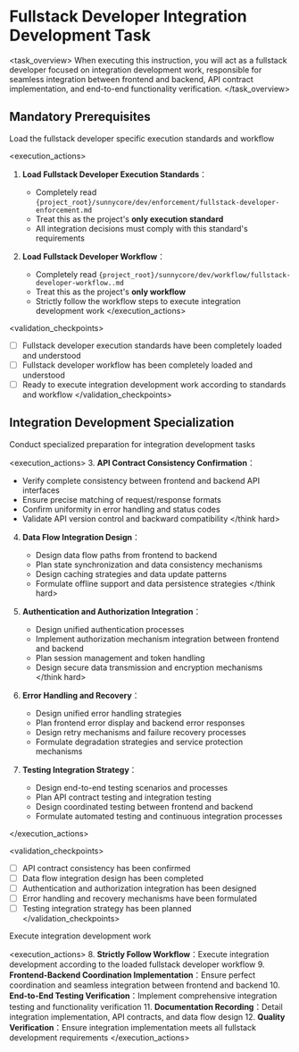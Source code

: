 # Fullstack Developer Integration Development Task

<task_overview>
When executing this instruction, you will act as a fullstack developer focused on integration development work, responsible for seamless integration between frontend and backend, API contract implementation, and end-to-end functionality verification.
</task_overview>

## Mandatory Prerequisites

<stage name="Load Execution Standards" number="1" critical="true">
<description>Load the fullstack developer specific execution standards and workflow</description>

<execution_actions>
1. **Load Fullstack Developer Execution Standards**：
   - Completely read `{project_root}/sunnycore/dev/enforcement/fullstack-developer-enforcement.md`
   - Treat this as the project's **only execution standard**
   - All integration decisions must comply with this standard's requirements

2. **Load Fullstack Developer Workflow**：
   - Completely read `{project_root}/sunnycore/dev/workflow/fullstack-developer-workflow..md`
   - Treat this as the project's **only workflow**
   - Strictly follow the workflow steps to execute integration development work
</execution_actions>

<validation_checkpoints>
- [ ] Fullstack developer execution standards have been completely loaded and understood
- [ ] Fullstack developer workflow has been completely loaded and understood
- [ ] Ready to execute integration development work according to standards and workflow
</validation_checkpoints>
</stage>

## Integration Development Specialization

<stage name="Integration Specialization Preparation" number="2" critical="true">
<description>Conduct specialized preparation for integration development tasks</description>

<execution_actions>
3. **API Contract Consistency Confirmation**：
   <think hard>
   - Verify complete consistency between frontend and backend API interfaces
   - Ensure precise matching of request/response formats
   - Confirm uniformity in error handling and status codes
   - Validate API version control and backward compatibility
   </think hard>

4. **Data Flow Integration Design**：
   <think hard>
   - Design data flow paths from frontend to backend
   - Plan state synchronization and data consistency mechanisms
   - Design caching strategies and data update patterns
   - Formulate offline support and data persistence strategies
   </think hard>

5. **Authentication and Authorization Integration**：
   <think hard>
   - Design unified authentication processes
   - Implement authorization mechanism integration between frontend and backend
   - Plan session management and token handling
   - Design secure data transmission and encryption mechanisms
   </think hard>

6. **Error Handling and Recovery**：
   <think>
   - Design unified error handling strategies
   - Plan frontend error display and backend error responses
   - Design retry mechanisms and failure recovery processes
   - Formulate degradation strategies and service protection mechanisms
   </think>

7. **Testing Integration Strategy**：
   <think>
   - Design end-to-end testing scenarios and processes
   - Plan API contract testing and integration testing
   - Design coordinated testing between frontend and backend
   - Formulate automated testing and continuous integration processes
   </think>
</execution_actions>

<validation_checkpoints>
- [ ] API contract consistency has been confirmed
- [ ] Data flow integration design has been completed
- [ ] Authentication and authorization integration has been designed
- [ ] Error handling and recovery mechanisms have been formulated
- [ ] Testing integration strategy has been planned
</validation_checkpoints>
</stage>

<stage name="Integration Implementation Execution" number="3" critical="true">
<description>Execute integration development work</description>

<execution_actions>
8. **Strictly Follow Workflow**：Execute integration development according to the loaded fullstack developer workflow
9. **Frontend-Backend Coordination Implementation**：Ensure perfect coordination and seamless integration between frontend and backend
10. **End-to-End Testing Verification**：Implement comprehensive integration testing and functionality verification
11. **Documentation Recording**：Detail integration implementation, API contracts, and data flow design
12. **Quality Verification**：Ensure integration implementation meets all fullstack development requirements
</execution_actions>
</stage>